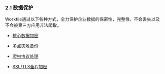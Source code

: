 ### 2.1 数据保护
 Worktile通过以下各种方式，全力保护企业数据的保密性，完整性，不会丢失以及不会被第三方应用非法爬取。

* [核心数据加密](/an-quan-shou-ce/shu-ju-bao-hu/he-xin-shu-ju-jia-mi.md)

* [多点灾难备份](/an-quan-shou-ce/shu-ju-bao-hu/duo-dian-zai-nan-bei-fen.md)

* [爬虫协议处理](/an-quan-shou-ce/shu-ju-bao-hu/pa-chong-xie-yi-chu-li.md)

* [SSL/TLS全程加密](/an-quan-shou-ce/shu-ju-bao-hu/ssltlsquan-cheng-jia-mi.md)